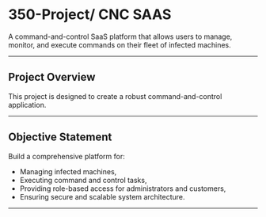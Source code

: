 # 350-Project/ CNC SAAS

A command-and-control SaaS platform that allows users to manage, monitor, and execute commands on their fleet of infected machines.

---

## Project Overview

This project is designed to create a robust command-and-control application.

---

## Objective Statement

Build a comprehensive platform for:
- Managing infected machines,
- Executing command and control tasks,
- Providing role-based access for administrators and customers,
- Ensuring secure and scalable system architecture.

---
